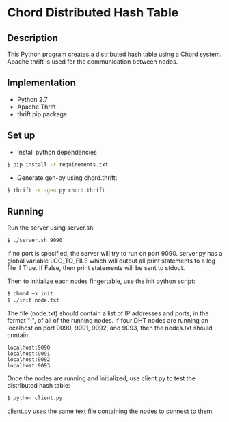 # Chord Distributed Hash Table

## Description
This Python program creates a distributed hash table using a Chord system. Apache thrift is used for the communication between nodes.

## Implementation
* Python 2.7 
* Apache Thrift
* thrift pip package

## Set up
* Install python dependencies
```bash
$ pip install -r requirements.txt
```
* Generate gen-py using chord.thrift:
```bash
$ thrift -r -gen py chord.thrift
```

## Running
Run the server using server.sh:

```bash
$ ./server.sh 9090
```

If no port is specified, the server will try to run on port 9090. server.py has a global variable LOG_TO_FILE which will output all print statements to a log file if True. If False, then print statements will be sent to stdout.

Then to initialize each nodes fingertable, use the init python script:
```bash
$ chmod +x init
$ ./init node.txt
```

The file (node.txt) should contain a list of IP addresses and ports, in the format "<ip-address>:<port>", of all of the running nodes. If four DHT nodes are running on localhost on port 9090, 9091, 9092, and 9093, then the nodes.txt should contain:
```
localhost:9090
localhost:9091
localhost:9092
localhost:9093
```

Once the nodes are running and initialized, use client.py to test the distributed hash table:
```bash
$ python client.py
```
client.py uses the same text file containing the nodes to connect to them.
